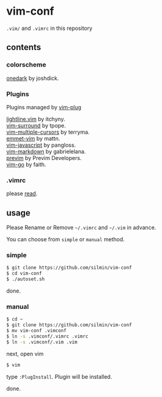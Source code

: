 # vim-conf
`.vim/` and `.vimrc` in this repository

## contents
### colorscheme
[onedark](https://github.com/joshdick/onedark.vim) by joshdick.

### Plugins

Plugins managed by [vim-plug](https://github.com/junegunn/vim-plug)

[lightline.vim](https://github.com/itchyny/lightline.vim) by itchyny.  
[vim-surround](https://github.com/tpope/vim-surround) by tpope.  
[vim-multiple-cursors](https://github.com/terryma/vim-multiple-cursors) by terryma.  
[emmet-vim](https://github.com/mattn/emmet-vim) by mattn.  
[vim-javascript](https://github.com/pangloss/vim-javascript) by pangloss.  
[vim-markdown](https://github.com/gabrielelana/vim-markdown) by gabrielelana.  
[previm](https://github.com/previm/previm) by Previm Developers.  
[vim-go](https://github.com/fatih/vim-go) by faith.

### .vimrc
please [read](.vimrc).

## usage
Please Rename or Remove `~/.vimrc` and `~/.vim` in advance.

You can choose from `simple` or `manual` method.

### simple
```bash
$ git clone https://github.com/silmin/vim-conf
$ cd vim-conf
$ ./autoset.sh
```
done.

### manual
```bash
$ cd ~
$ git clone https://github.com/silmin/vim-conf
$ mv vim-conf .vimconf
$ ln -s .vimconf/.vimrc .vimrc
$ ln -s .vimconf/.vim .vim
```

next, open vim
```bash
$ vim
```
type `:PlugInstall`.
Plugin will be installed.

done.
